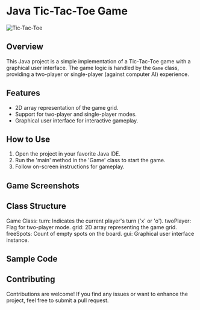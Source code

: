 # Java Tic-Tac-Toe Game

![Tic-Tac-Toe](images/tic_tac_toe.png)

## Overview

This Java project is a simple implementation of a Tic-Tac-Toe game with a graphical user interface. The game logic is handled by the `Game` class, providing a two-player or single-player (against computer AI) experience.

## Features

- 2D array representation of the game grid.
- Support for two-player and single-player modes.
- Graphical user interface for interactive gameplay.

## How to Use

1. Open the project in your favorite Java IDE.
2. Run the 'main' method in the 'Game' class to start the game.
3. Follow on-screen instructions for gameplay.
   
## Game Screenshots

## Class Structure
Game Class:
turn: Indicates the current player's turn ('x' or 'o').
twoPlayer: Flag for two-player mode.
grid: 2D array representing the game grid.
freeSpots: Count of empty spots on the board.
gui: Graphical user interface instance.

## Sample Code

## Contributing
Contributions are welcome! If you find any issues or want to enhance the project, feel free to submit a pull request.
